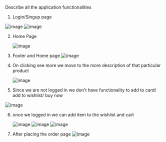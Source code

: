 Describe all the application functionalities

1) Login/Singup page

![image](https://github.com/priyanshJ23/Tanx.fi_task/assets/92028011/b237223a-f49f-49a5-83d6-5d7f1b70f295)
![image](https://github.com/priyanshJ23/Tanx.fi_task/assets/92028011/518722bd-87a5-4839-9fd1-e4fd2bd36f81)

2) Home Page

   ![image](https://github.com/priyanshJ23/Tanx.fi_task/assets/92028011/58120043-a0a6-4ecc-8db5-1c58fc568ef5)

3) Footer and Home page
 ![image](https://github.com/priyanshJ23/Tanx.fi_task/assets/92028011/d544000c-9c2a-4223-9d04-2c240be74064)

4) On clicking see more we move to the more description of that particular product

   ![image](https://github.com/priyanshJ23/Tanx.fi_task/assets/92028011/c76610d4-4214-46cd-b9ce-412445c27aad)

5) Since we are not logged in we don't have functionality to add to card/ add to wishlist/ buy now

 ![image](https://github.com/priyanshJ23/Tanx.fi_task/assets/92028011/86b9692d-5db5-45ec-9a2a-5ec2cf24171e)

 6) once we logged in we can add item to the wishlist and cart

    ![image](https://github.com/priyanshJ23/Tanx.fi_task/assets/92028011/3abe4cc9-d967-41e9-8d8b-d07e31d472aa)
    ![image](https://github.com/priyanshJ23/Tanx.fi_task/assets/92028011/6819996c-a2b2-48a3-9088-f59c7ce99e8f)
![image](https://github.com/priyanshJ23/Tanx.fi_task/assets/92028011/742bc120-0b92-49c2-bdd9-1a5566b72321)

7) After placing the order page
![image](https://github.com/priyanshJ23/Tanx.fi_task/assets/92028011/7da455d8-968e-4c17-bf8a-fcd1434182aa)





